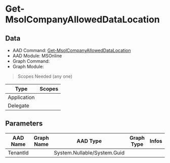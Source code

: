 # Get-MsolCompanyAllowedDataLocation

> 

## Data

+ AAD Command: [Get-MsolCompanyAllowedDataLocation](https://docs.microsoft.com/en-us/powershell/module/MSOnline/Get-MsolCompanyAllowedDataLocation)
+ AAD Module: MSOnline
+ Graph Command: [](https://docs.microsoft.com/en-us/powershell/module//)
+ Graph Module: 

> Scopes Needed (any one)

|Type|Scopes|
|---|---|
|Application||
|Delegate||

## Parameters

|AAD Name|Graph Name|AAD Type|Graph Type|Infos|
|---|---|---|---|---|
|TenantId||System.Nullable/System.Guid|||

